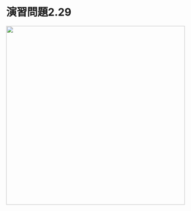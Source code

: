 # 演習問題2.29

<img src="https://horie-t.github.io/DigitalDesignAndComputerArchitecture-Ans/images/ex2-29/ex2-29-circuit.svg" width="480px" />
